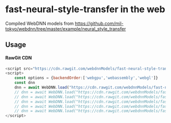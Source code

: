 # fast-neural-style-transfer in the web

Compiled WebDNN models from https://github.com/mil-tokyo/webdnn/tree/master/example/neural_style_transfer

## Usage

#### RawGit CDN

```js
<script src="https://cdn.rawgit.com/webdnnModels/fast-neural-style-transfer/master/dist/webdnn.js"></script>
<script>
    const options = {backendOrder:['webgpu','webassembly','webgl']}
    const dnn
    dnn = await WebDNN.load("https://cdn.rawgit.com/webdnnModels/fast-neural-style-transfer/master/output.candy/", options)
    // dnn = await WebDNN.load("https://cdn.rawgit.com/webdnnModels/fast-neural-style-transfer/master/output.fur/", options)
    // dnn = await WebDNN.load("https://cdn.rawgit.com/webdnnModels/fast-neural-style-transfer/master/output.kanagawa/", options)
    // dnn = await WebDNN.load("https://cdn.rawgit.com/webdnnModels/fast-neural-style-transfer/master/output.kandinsky/", options)
    // dnn = await WebDNN.load("https://cdn.rawgit.com/webdnnModels/fast-neural-style-transfer/master/output.scream/", options)
    // dnn = await WebDNN.load("https://cdn.rawgit.com/webdnnModels/fast-neural-style-transfer/master/output.starrynight/", options)
</script>
```
